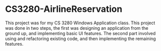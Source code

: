 # CS3280-AirlineReservation
This project was for my CS 3280 Windows Application class. This project was done in two steps, the first was designing an application from the ground up, and implementing basic UI features. The second part involved using and refactoring existing code, and then implementing the remaining features.
